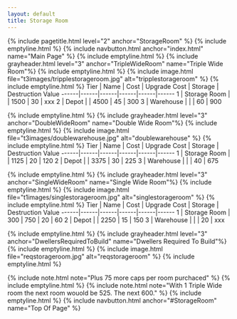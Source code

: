 ```yaml
---
layout: default
title: Storage Room
---
```

{% include pagetitle.html level="2" anchor="StorageRoom" %}
{% include emptyline.html %}
{% include navbutton.html anchor="index.html" name="Main Page" %}
{% include emptyline.html %}
{% include grayheader.html level="3" anchor="TripleWideRoom" name="Triple Wide Room"%}
{% include emptyline.html %}
{% include image.html file="t3images/tripplestorageroom.jpg" alt="tripplestorageroom" %}
{% include emptyline.html %}
Tier | Name | Cost | Upgrade Cost | Storage | Destruction Value
------|------|------|------|------|------
1 | Storage Room | | 1500 | 30 | xxx
2 | Depot | | 4500 | 45 | 300
3 | Warehouse | | | 60 | 900

{% include emptyline.html %}
{% include grayheader.html level="3" anchor="DoubleWideRoom" name="Double Wide Room"%}
{% include emptyline.html %}
{% include image.html file="t3images/doublewarehouse.jpg" alt="doublewarehouse" %}
{% include emptyline.html %}
Tier | Name | Cost | Upgrade Cost | Storage | Destruction Value
------|------|------|------|------|------
1 | Storage Room | | 1125 | 20 | 120
2 | Depot | | 3375 | 30 | 225
3 | Warehouse | |  | 40 | 675

{% include emptyline.html %}
{% include grayheader.html level="3" anchor="SingleWideRoom" name="Single Wide Room"%}
{% include emptyline.html %}
{% include image.html file="t1images/singlestorageroom.jpg" alt="singlestorageroom" %}
{% include emptyline.html %}
Tier | Name | Cost | Upgrade Cost | Storage | Destruction Value
------|------|------|------|------|------
1 | Storage Room | 300 | 750 | 20 | 60
2 | Depot | | 2250 | 15 | 150
3 | Warehouse | | | 20 | xxx

{% include emptyline.html %}
{% include grayheader.html level="3" anchor="DwellersRequiredToBuild" name="Dwellers Required To Build"%}
{% include emptyline.html %}
{% include image.html file="reqstorageroom.jpg" alt="reqstorageroom" %}
{% include emptyline.html %}

{% include note.html note="Plus 75 more caps per room purchaced" %}
{% include emptyline.html %}
{% include note.html note="With 1 Triple Wide room the next room wouold be 525. The next 600." %}
{% include emptyline.html %}
{% include navbutton.html anchor="#StorageRoom" name="Top Of Page" %}
